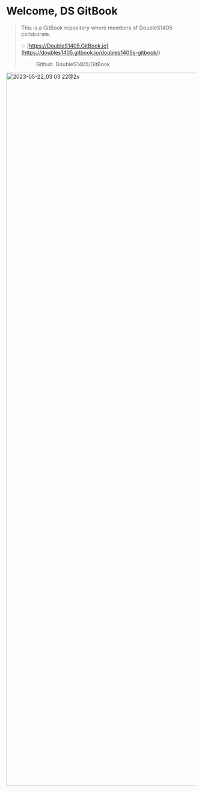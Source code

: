 # Welcome, DS GitBook

> This is a GitBook repository where members of DoubleS1405 collaborate.
>
> ✨ [https://DoubleS1405.GitBook.io](https://doubles1405.gitbook.io/doubles1405s-gitbook/)
> > 
> > Github: DoubleS1405/GitBook

<img width="1898" alt="2023-05-22_03 03 22@2x" src="https://github.com/DoubleS1405/GitBook/assets/126803957/9fffa6af-64f9-431d-b6a2-76f536e3ede4">

